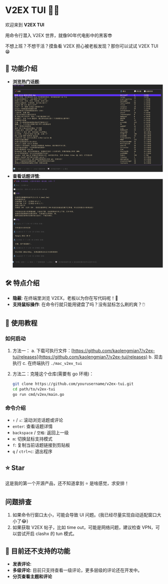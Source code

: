 # V2EX TUI 🎩✨

欢迎来到 **V2EX TUI** 

用命令行潜入 V2EX 世界，就像90年代电影中的黑客😎

不想上班？不想干活？摸鱼看 V2EX 担心被老板发现？那你可以试试 V2EX TUI 😁

## 🌟 功能介绍

- **浏览热门话题**: 
![img_1.png](img_1.png)
- **查看话题详情**: 
![img_2.png](img_2.png)

## 🛠️ 特点介绍

- **隐蔽**: 在终端里浏览 V2EX，老板以为你在写代码呢！🤫
- **支持鼠标操作**: 在命令行就只能用键盘了吗？没有鼠标怎么刷的爽？🖱️

## 🚀 使用教程

### 如何启动

1. 方法一：
   a. 下载可执行文件：[https://github.com/kaolengmian7/v2ex-tui/releases](https://github.com/kaolengmian7/v2ex-tui/releases)
   b. 双击执行
   c. 在终端执行 `./mac_v2ex_tui`

2. 方法二：克隆这个仓库(需要有 go 环境)：
   ```bash
   git clone https://github.com/yourusername/v2ex-tui.git
   cd path/to/v2ex-tui
   go run cmd/v2ex/main.go
   

### 命令介绍

- `↑` / `↓`: 滚动浏览话题或评论
- `enter`: 查看话题详情
- `backspace` / `空格`: 返回上一级
- `m`: 切换鼠标支持模式
- `f`: 复制当前话题链接到剪贴板
- `q` / `ctrl+c`: 退出程序

## ⭐ Star

这是我的第一个开源产品，还不知道拿到 ⭐ 是啥感觉，求安排！

## 问题排查
1. 如果命令行窗口太小，可能会导致 UI 问题。(我已经尽量实现自动适配窗口大小了😂)
2. 如果获取 V2EX 帖子，比如 time out，可能是网络问题，建议检查 VPN，可以尝试开启 clashx 的 tun 模式。

## 🚫 目前还不支持的功能

- **发表评论**: 
- **多级评论**: 目前只支持查看一级评论，更多层级的评论还在开发中。
- **分页查看主题和评论**

